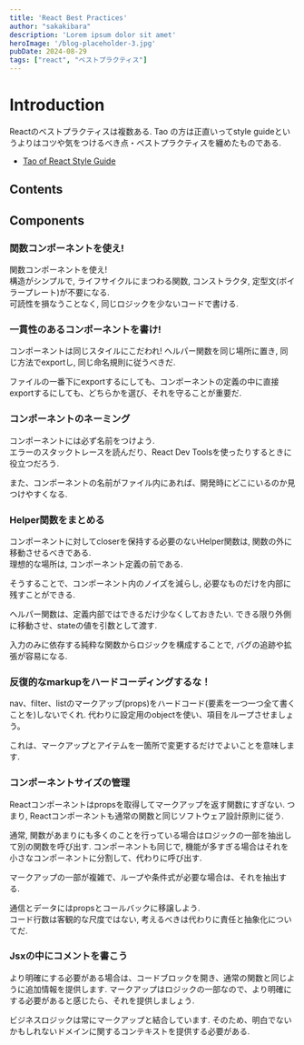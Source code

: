 ```yaml
---
title: 'React Best Practices'
author: "sakakibara"
description: 'Lorem ipsum dolor sit amet'
heroImage: '/blog-placeholder-3.jpg'
pubDate: 2024-08-29
tags: ["react", "ベストプラクティス"]
---
```


# Introduction
Reactのベストプラクティスは複数ある.
Tao の方は正直いってstyle guideというよりはコツや気をつけるべき点・ベストプラクティスを纏めたものである.

- [Tao of React Style Guide](https://alexkondov.com/tao-of-react/)

## Contents
## Components
### 関数コンポーネントを使え!
関数コンポーネントを使え!  
構造がシンプルで, ライフサイクルにまつわる関数, コンストラクタ, 定型文(ボイラープレート)が不要になる.  
可読性を損なうことなく, 同じロジックを少ないコードで書ける. 

<!-- エラーboundaryが必要でない限り, 関数コンポーネントを使うべきである. -->
### 一貫性のあるコンポーネントを書け!
コンポーネントは同じスタイルにこだわれ!
ヘルパー関数を同じ場所に置き, 同じ方法でexportし, 同じ命名規則に従うべきだ.

ファイルの一番下にexportするにしても、コンポーネントの定義の中に直接exportするにしても、どちらかを選び、それを守ることが重要だ.

### コンポーネントのネーミング
コンポーネントには必ず名前をつけよう.  
エラーのスタックトレースを読んだり、React Dev Toolsを使ったりするときに役立つだろう.

また、コンポーネントの名前がファイル内にあれば、開発時にどこにいるのか見つけやすくなる.

### Helper関数をまとめる
コンポーネントに対してcloserを保持する必要のないHelper関数は, 関数の外に移動させるべきである.  
理想的な場所は, コンポーネント定義の前である.

そうすることで、コンポーネント内のノイズを減らし, 必要なものだけを内部に残すことができる.

ヘルパー関数は、定義内部ではできるだけ少なくしておきたい. できる限り外側に移動させ、stateの値を引数として渡す.

入力のみに依存する純粋な関数からロジックを構成することで, バグの追跡や拡張が容易になる.

### 反復的なmarkupをハードコーディングするな！
nav、filter、listのマークアップ(props)をハードコード(要素を一つ一つ全て書くことを)しないでくれ.
代わりに設定用のobjectを使い、項目をループさせましょう。

これは、マークアップとアイテムを一箇所で変更するだけでよいことを意味します.

### コンポーネントサイズの管理
Reactコンポーネントはpropsを取得してマークアップを返す関数にすぎない.
つまり, Reactコンポーネントも通常の関数と同じソフトウェア設計原則に従う.

通常, 関数があまりにも多くのことを行っている場合はロジックの一部を抽出して別の関数を呼び出す. コンポーネントも同じで, 機能が多すぎる場合はそれを小さなコンポーネントに分割して、代わりに呼び出す.

マークアップの一部が複雑で、ループや条件式が必要な場合は、それを抽出する.

通信とデータにはpropsとコールバックに移譲しよう.   
コード行数は客観的な尺度ではない, 考えるべきは代わりに責任と抽象化についてだ.

### Jsxの中にコメントを書こう

より明確にする必要がある場合は、コードブロックを開き、通常の関数と同じように追加情報を提供します.
マークアップはロジックの一部なので、より明確にする必要があると感じたら、それを提供しましょう.

ビジネスロジックは常にマークアップと結合しています. 
そのため、明白でないかもしれないドメインに関するコンテキストを提供する必要がある.
